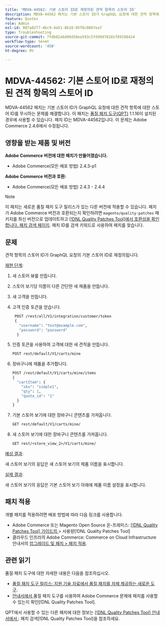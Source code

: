 ```yaml
---
title: 'MDVA-44562: 기본 스토어 ID로 재정의된 견적 항목의 스토어 ID'
description: MDVA-44562 패치는 기본 스토어 ID가 GraphQL 요청에 대한 견적 항목에 대한 스토어 ID를 무시하는 문제를 해결합니다. 이 패치는 [Quality Patches Tool (QPT)](https://experienceleague.adobe.com/en/docs/commerce-operations/tools/quality-patches-tool/quality-patches-tool-to-self-serve-quality-patches) 1.1.16이 설치된 경우 사용할 수 있습니다. 패치 ID는 MDVA-44562입니다. 이 문제는 Adobe Commerce 2.4.6에서 수정됩니다.
feature: Quotes
role: Admin
exl-id: 007a82f7-4bc9-4a51-8b18-05f6c0867ea7
type: Troubleshooting
source-git-commit: 7fdb02a6d89d50ea593c5fd99d78101f89198424
workflow-type: tm+mt
source-wordcount: '450'
ht-degree: 0%

---
```


# MDVA-44562: 기본 스토어 ID로 재정의된 견적 항목의 스토어 ID

MDVA-44562 패치는 기본 스토어 ID가 GraphQL 요청에 대한 견적 항목에 대한 스토어 ID를 무시하는 문제를 해결합니다. 이 패치는 [품질 패치 도구(QPT)](https://experienceleague.adobe.com/en/docs/commerce-operations/tools/quality-patches-tool/quality-patches-tool-to-self-serve-quality-patches) 1.1.16이 설치된 경우에 사용할 수 있습니다. 패치 ID는 MDVA-44562입니다. 이 문제는 Adobe Commerce 2.4.6에서 수정됩니다.

## 영향을 받는 제품 및 버전

**Adobe Commerce 버전에 대한 패치가 만들어졌습니다.**

* Adobe Commerce(모든 배포 방법) 2.4.3-p1

**Adobe Commerce 버전과 호환:**

* Adobe Commerce(모든 배포 방법) 2.4.3 - 2.4.4

>[!NOTE]
>
>이 패치는 새로운 품질 패치 도구 릴리스가 있는 다른 버전에 적용할 수 있습니다. 패치가 Adobe Commerce 버전과 호환되는지 확인하려면 `magento/quality-patches` 패키지를 최신 버전으로 업데이트하고 [[!DNL Quality Patches Tool]에서 호환성을 확인합니다. 패치 검색 페이지](https://experienceleague.adobe.com/en/docs/commerce-operations/tools/quality-patches-tool/quality-patches-tool-to-self-serve-quality-patches). 패치 ID를 검색 키워드로 사용하여 패치를 찾습니다.

## 문제

견적 항목의 스토어 ID가 GraphQL 요청의 기본 스토어 ID로 재정의됩니다.

<u>재현 단계</u>:

1. 새 스토어 뷰를 만듭니다.
1. 스토어 보기당 이름이 다른 간단한 새 제품을 만듭니다.
1. 새 고객을 만듭니다.
1. 고객 인증 토큰을 얻습니다.

   ```GraphQL
    POST /rest/all/V1/integration/customer/token
    {
      "username": "test@example.com",
      "password": "password"
     }
   ```

1. 인증 토큰을 사용하여 고객에 대한 새 견적을 만듭니다.

   ```GraphQL
   POST rest/default/V1/carts/mine
   ```

1. 장바구니에 제품을 추가합니다.

   ```GraphQL
   POST /rest/default/V1/carts/mine/items
   {
     "cartItem": {
       "sku": "simple1",
       "qty": 1,
       "quote_id": "1"
     }
   }
   ```

1. 기본 스토어 보기에 대한 장바구니 콘텐츠를 가져옵니다.

   ```GraphQL
   GET rest/default/V1/carts/mine/
   ```

1. 새 스토어 보기에 대한 장바구니 콘텐츠를 가져옵니다.

   ```GraphQL
   GET rest/<store_view_2>/V1/carts/mine/
   ```

<u>예상 결과</u>:

새 스토어 보기의 응답은 새 스토어 보기의 제품 이름을 표시합니다.

<u>실제 결과</u>:

새 스토어 보기의 응답은 기본 스토어 보기 아래에 제품 이름 설정을 표시합니다.

## 패치 적용

개별 패치를 적용하려면 배포 방법에 따라 다음 링크를 사용합니다.

* Adobe Commerce 또는 Magento Open Source 온-프레미스: [[!DNL Quality Patches Tool]  가이드의 ](/help/tools/quality-patches-tool/usage.md)> 사용량[!DNL Quality Patches Tool]
* 클라우드 인프라의 Adobe Commerce: Commerce on Cloud Infrastructure 안내서의 [업그레이드 및 패치 > 패치 적용](https://experienceleague.adobe.com/docs/commerce-cloud-service/user-guide/develop/upgrade/apply-patches.html).

## 관련 읽기

품질 패치 도구에 대한 자세한 내용은 다음을 참조하십시오.

* [품질 패치 도구 릴리스: 지원 기술 자료에서 품질 패치를 자체 제공하는 새로운 도구](https://experienceleague.adobe.com/en/docs/commerce-operations/tools/quality-patches-tool/quality-patches-tool-to-self-serve-quality-patches).
* [ 안내서에서 ](/help/tools/quality-patches-tool/patches-available-in-qpt/check-patch-for-magento-issue-with-magento-quality-patches.md)품질 패치 도구를 사용하여 Adobe Commerce 문제에 패치를 사용할 수 있는지 확인[!DNL Quality Patches Tool].

QPT에서 사용할 수 있는 다른 패치에 대한 정보는 [[!DNL Quality Patches Tool] 안내서에서 ](https://experienceleague.adobe.com/tools/commerce-quality-patches/index.html): 패치 검색[!DNL Quality Patches Tool]을 참조하세요.
